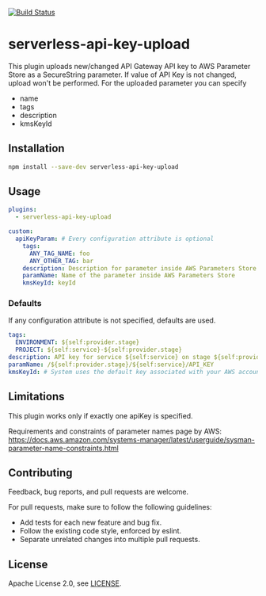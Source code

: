 [![Build Status](https://codebuild.eu-central-1.amazonaws.com/badges?uuid=eyJlbmNyeXB0ZWREYXRhIjoiaTRKN3cyT3p5OEl4K0lqUHhVY2NrRlh2cElCVTkrWEIwTHZ1bi9lN3FXcTQyeUFldWl6ZnFDZ3hjUUdTMnVwc285engvRzE2eWRwV2lmaVhnSkloSEpNPSIsIml2UGFyYW1ldGVyU3BlYyI6InlkVUVrL2plSVFvZ1ZyMUoiLCJtYXRlcmlhbFNldFNlcmlhbCI6MX0%3D&branch=master)](https://eu-central-1.console.aws.amazon.com/codesuite/codebuild/projects/serverless-api-key-upload-build)
# serverless-api-key-upload

This plugin uploads new/changed API Gateway API key to AWS Parameter Store as a SecureString parameter. 
If value of API Key is not changed, upload won't be performed.
For the uploaded parameter you can specify
- name
- tags
- description
- kmsKeyId

## Installation
```bash
npm install --save-dev serverless-api-key-upload
```

## Usage
```yaml
plugins:
  - serverless-api-key-upload

custom:
  apiKeyParam: # Every configuration attribute is optional
    tags:
      ANY_TAG_NAME: foo
      ANY_OTHER_TAG: bar
    description: Description for parameter inside AWS Parameters Store
    paramName: Name of the parameter inside AWS Parameters Store
    kmsKeyId: keyId
```

### Defaults
If any configuration attribute is not specified, defaults are used.

```yaml
tags:
  ENVIRONMENT: ${self:provider.stage}
  PROJECT: ${self:service}-${self:provider.stage}
description: API key for service ${self:service} on stage ${self:provider.stage}
paramName: /${self:provider.stage}/${self:service}/API_KEY
kmsKeyId: # System uses the default key associated with your AWS account.
```

## Limitations
This plugin works only if exactly one apiKey is specified.

Requirements and constraints of parameter names page by AWS: https://docs.aws.amazon.com/systems-manager/latest/userguide/sysman-parameter-name-constraints.html

## Contributing
Feedback, bug reports, and pull requests are welcome.

For pull requests, make sure to follow the following guidelines:
* Add tests for each new feature and bug fix.
* Follow the existing code style, enforced by eslint.
* Separate unrelated changes into multiple pull requests.

## License
Apache License 2.0, see [LICENSE](LICENSE.md).
